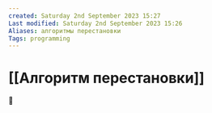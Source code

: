```yaml
---
created: Saturday 2nd September 2023 15:27
Last modified: Saturday 2nd September 2023 15:26
Aliases: алгоритмы перестановки
Tags: programming
---
```


# [[Алгоритм перестановки]]

📌

